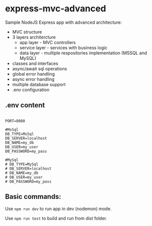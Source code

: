 # express-mvc-advanced

Sample NodeJS Express app with advanced architecture:

- MVC structure
- 3 layers architercture
  - app layer - MVC controllers
  - service layer - services with business logic
  - data layer - multiple respositories implementation (MSSQL and MySQL)
- classes and interfaces
- async/await sql operations
- global error handling
- async error handling
- multiple database support
- .env configuration

## .env content

```

PORT=8080

#MsSql
DB_TYPE=MsSql
DB_SERVER=localhost
DB_NAME=my_db
DB_USER=my_user
DB_PASSWORD=my_pass

#MySql
# DB_TYPE=MySql
# DB_SERVER=localhost
# DB_NAME=my_db
# DB_USER=my_user
# DB_PASSWORD=my_pass

```

## Basic commands:

Use `npm run dev` to run app in dev (nodemon) mode.

Use `npm run test` to build and run from dist folder.

